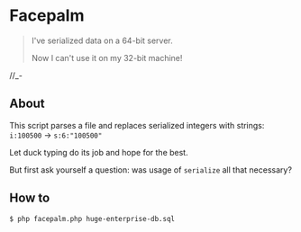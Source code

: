# Facepalm

>I've serialized data on a 64-bit server.
>
>Now I can't use it on my 32-bit machine!

//\_-

## About

This script parses a file and replaces serialized integers with strings: `i:100500` -> `s:6:"100500"`

Let duck typing do its job and hope for the best.

But first ask yourself a question: was usage of `serialize` all that necessary?

## How to

    $ php facepalm.php huge-enterprise-db.sql